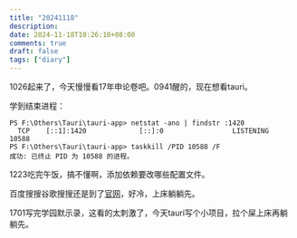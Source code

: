 ```yaml
---
title: "20241118"
description: 
date: 2024-11-18T10:26:10+08:00
comments: true
draft: false
tags: ["diary"]
---
```

1026起来了，今天慢慢看17年申论卷吧。0941醒的，现在想看tauri。

学到结束进程：

```
PS F:\Others\Tauri\tauri-app> netstat -ano | findstr :1420
  TCP    [::1]:1420             [::]:0                 LISTENING       10588
PS F:\Others\Tauri\tauri-app> taskkill /PID 10588 /F
成功: 已终止 PID 为 10588 的进程。
```

1223吃完午饭，搞不懂啊，添加依赖要改哪些配置文件。

百度搜搜谷歌搜搜还是到了[官网](https://v2.tauri.app/plugin/file-system/)，好冷，上床躺躺先。

1701写完学园默示录，这看的太刺激了，今天tauri写个小项目，拉个屎上床再躺躺先。

